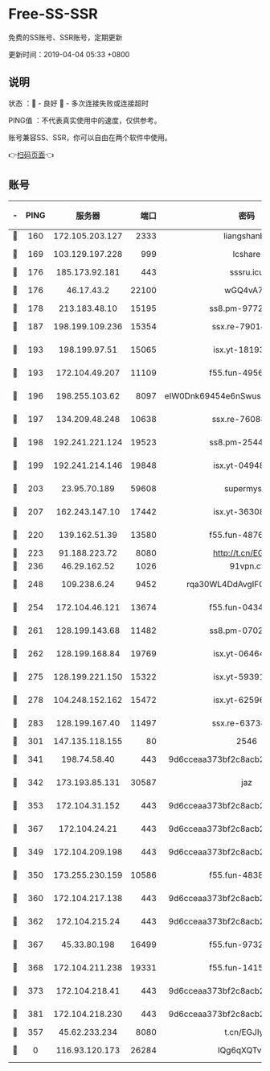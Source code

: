 # Free-SS-SSR

免费的SS账号、SSR账号，定期更新

更新时间：2019-04-04 05:33 +0800

## 说明

状态     ：🙂 - 良好 🙁 - 多次连接失败或连接超时

PING值   ：不代表真实使用中的速度，仅供参考。

账号兼容SS、SSR，你可以自由在两个软件中使用。

👉[扫码页面](https://liesauer.github.io/Free-SS-SSR/)👈

## 账号

|-|PING|服务器|端口|密码|加密方式|区域|
|:----:|:----:|:-----:|-----:|:----:|:----:|:----:|
|🙂|160|172.105.203.127|2333|liangshanbo|chacha20|JP|
|🙂|169|103.129.197.228|999|lcshare|aes-256-cfb|US|
|🙂|176|185.173.92.181|443|sssru.icu|rc4-md5|RU|
|🙂|176|46.17.43.2|22100|wGQ4vA7D|aes-256-gcm|RU|
|🙂|178|213.183.48.10|15195|ss8.pm-97720747|rc4-md5|RU|
|🙂|187|198.199.109.236|15354|ssx.re-79014072|aes-256-cfb|US|
|🙂|193|198.199.97.51|15065|isx.yt-18193604|aes-256-cfb|US|
|🙂|193|172.104.49.207|11109|f55.fun-49562246|aes-256-cfb|SG|
|🙂|196|198.255.103.62|8097|eIW0Dnk69454e6nSwuspv9DmS201tQ0D|aes-256-cfb|US|
|🙂|197|134.209.48.248|10638|ssx.re-76088274|aes-256-cfb|US|
|🙂|198|192.241.221.124|19523|ss8.pm-25447716|aes-256-cfb|US|
|🙂|199|192.241.214.146|19848|isx.yt-04948668|aes-256-cfb|US|
|🙂|203|23.95.70.189|59608|supermyssr|chacha20-ietf|US|
|🙂|207|162.243.147.10|17442|isx.yt-36308071|aes-256-cfb|US|
|🙂|220|139.162.51.39|13580|f55.fun-48765997|aes-256-cfb|SG|
|🙂|223|91.188.223.72|8080|http://t.cn/EGJIyrl|rc4-md5|RU|
|🙂|236|46.29.162.52|1026|91vpn.cf|rc4-md5|RU|
|🙂|248|109.238.6.24|9452|rqa30WL4DdAvgIFG6Fs3znzTa|aes-256-cfb|FR|
|🙂|254|172.104.46.121|13674|f55.fun-04347398|aes-256-cfb|SG|
|🙂|261|128.199.143.68|11482|ss8.pm-07027944|aes-256-cfb|SG|
|🙂|262|128.199.168.84|19769|isx.yt-06464795|aes-256-cfb|SG|
|🙂|275|128.199.221.150|15322|isx.yt-59391923|aes-256-cfb|SG|
|🙂|278|104.248.152.162|15472|isx.yt-62596882|aes-256-cfb|SG|
|🙂|283|128.199.167.40|11497|ssx.re-63738740|aes-256-cfb|SG|
|🙂|301|147.135.118.155|80|2546|chacha20|US|
|🙂|341|198.74.58.40|443|9d6cceaa373bf2c8acb22e60b6a58be6|aes-256-cfb|US|
|🙂|342|173.193.85.131|30587|jaz|aes-256-cfb|US|
|🙂|353|172.104.31.152|443|9d6cceaa373bf2c8acb22e60b6a58be6|aes-256-cfb|US|
|🙂|367|172.104.24.21|443|9d6cceaa373bf2c8acb22e60b6a58be6|aes-256-cfb|US|
|🙂|349|172.104.209.198|443|9d6cceaa373bf2c8acb22e60b6a58be6|aes-256-cfb|US|
|🙂|350|173.255.230.159|10586|f55.fun-48382227|aes-256-cfb|US|
|🙂|360|172.104.217.138|443|9d6cceaa373bf2c8acb22e60b6a58be6|aes-256-cfb|US|
|🙂|362|172.104.215.24|443|9d6cceaa373bf2c8acb22e60b6a58be6|aes-256-cfb|US|
|🙂|367|45.33.80.198|16499|f55.fun-97323314|aes-256-cfb|US|
|🙂|368|172.104.211.238|19331|f55.fun-14153413|aes-256-cfb|US|
|🙂|373|172.104.218.41|443|9d6cceaa373bf2c8acb22e60b6a58be6|aes-256-cfb|US|
|🙂|381|172.104.218.230|443|9d6cceaa373bf2c8acb22e60b6a58be6|aes-256-cfb|US|
|🙁|357|45.62.233.234|8080|t.cn/EGJIyrl|rc4-md5|CA|
|🙁|0|116.93.120.173|26284|IQg6qXQTvhnJ|aes-256-cfb|PH|
